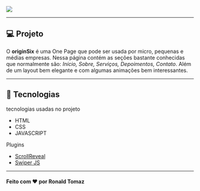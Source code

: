   <img src="https://ik.imagekit.io/gczsuhmv3/screenshot-rocks_qA61LEdc0.svg?updatedAt=1633698950642">

---

## 💻 Projeto

O **originSix** é uma One Page que pode ser usada por micro, pequenas e médias empresas. Nessa página contém as seções bastante conhecidas que normalmente são: *Início, Sobre, Serviços, Depoimentos, Contato*. Além de um layout bem elegante e com algumas animações bem interessantes.

---

## 🚀 Tecnologias

tecnologias usadas no projeto
- HTML
- CSS
- JAVASCRIPT

Plugins

- [ScrollReveal](https://scrollrevealjs.org/)
- [Swiper JS](https://swiperjs.com/)

---

#### Feito com ❤ por **Ronald Tomaz**
